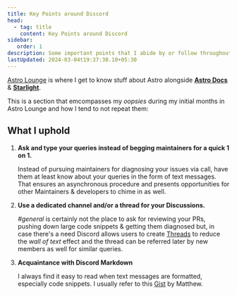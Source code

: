 ```yaml
---
title: Key Points around Discord
head:
  - tag: title
    content: Key Points around Discord
sidebar:
   order: 1
description: Some important points that I abide by or follow throughout my Workflow
lastUpdated: 2024-03-04t19:37:30.10+05:30
---
```


[Astro Lounge](https://discord.gg/astrodotbuild) is where I get to know stuff about Astro alongside [**Astro Docs**](https://docs.astro.build/) & [**Starlight**](https://starlight.astro.build/).

This is a section that emcompasses my _oopsies_ during my initial months in Astro Lounge and how I tend to not repeat them:

## What I uphold

1. **Ask and type your queries instead of begging maintainers for a quick 1 on 1.**

   Instead of pursuing maintainers for diagnosing your issues via call, have them at least know about your queries in the form of text messages. That ensures an asynchronous procedure and presents opportunities for other Maintainers & developers to chime in as well.

2. **Use a dedicated channel and/or a thread for your Discussions.**

   _#general_ is certainly not the place to ask for reviewing your PRs, pushing down large code snippets & getting them diagnosed but, in case there's a need Discord allows users to create [Threads](https://support.discord.com/hc/en-us/articles/4403205878423-Threads-FAQ#h_01F99Z9HJEBXXK8JJ45SZAE0FC) to reduce the _wall of text_ effect and the thread can be referred later by new members as well for similar queries.

3. **Acquaintance with Discord Markdown**

   I always find it easy to read when text messages are formatted, especially code snippets. I usually refer to this [Gist](https://gist.github.com/matthewzring/9f7bbfd102003963f9be7dbcf7d40e51) by Matthew.
